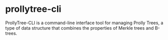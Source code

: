 # prollytree-cli
ProllyTree-CLI is a command-line interface tool for managing Prolly Trees, a type of data structure that combines the properties of Merkle trees and B-trees. 
